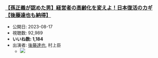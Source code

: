 ### [【孫正義が認めた男】経営者の高齢化を変えよ！日本復活のカギ【後藤達也も納得】](https://www.youtube.com/watch?v=K4pPmC3G8pU)
-   公開日: 2023-08-17
-   視聴数: 92,989
-   **いいね数: 1,184**
-   出演者: [後藤達也](/rehacq_fan/people/後藤達也 "wikilink"), 村上臣
    - [![](https://img.youtube.com/vi/K4pPmC3G8pU/hqdefault.jpg)](https://www.youtube.com/watch?v=K4pPmC3G8pU)

